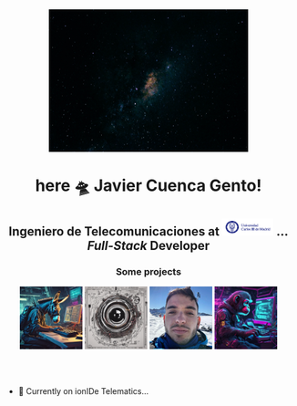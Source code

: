 <div align="center">
    <img align="center" width="350" height="250" alt="Logo" src="./public/wallpaper.jpg" />
    <h1 align="center">here 🛸 Javier Cuenca Gento!</h1>
</div>

<h2 align="center"><b>Ingeniero de Telecomunicaciones</b> at <span>
    <a href="https://www.uc3m.es/Inicio"><img src="./public/uc3m.jpg" alt="University Logo" width="90" height="30" /></a>
</span>... <i>Full-Stack</i> Developer </h3>

<div align="center">
    <h3 align="center">Some projects</h3>
    <div align="center">
        <a href="https://github.com/jcuencagento/donkey-code"><img src="./public/donkey-code.png" width="110" height="110" alt="button-donkey-code" /></a>
        <a href="https://github.com/jcuencagento/compc-vision"><img src="./public/compc.png" width="110" height="110" alt="button-compc" /></a>
        <a href="https://github.com/jcuencagento/personality"><img src="./public/Nieve.jpg" width="110" height="110" alt="button-personality" /></a>
        <a href="https://github.com/jcuencagento/shorten-url"><img src="./public/monke_programmer.png" width="110" height="110" alt="button-url" /></a>
    </div>
</div>


<br></br>


- 🔭 Currently on ionIDe Telematics...
